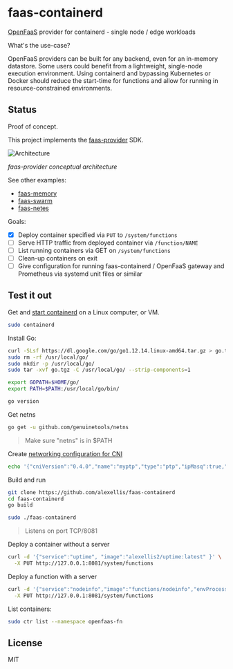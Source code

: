 # faas-containerd

[OpenFaaS](https://github.com/openfaas/faas) provider for containerd - single node / edge workloads

What's the use-case?

OpenFaaS providers can be built for any backend, even for an in-memory datastore. Some users could benefit from a lightweight, single-node execution environment. Using containerd and bypassing Kubernetes or Docker should reduce the start-time for functions and allow for running in resource-constrained environments.

## Status

Proof of concept.

This project implements the [faas-provider](https://github.com/openfaas/faas-provider) SDK.

![Architecture](https://github.com/openfaas/faas-provider/raw/master/docs/conceptual.png)

*faas-provider conceptual architecture*

See other examples:

* [faas-memory](https://github.com/openfaas-incubator/faas-memory/)
* [faas-swarm](https://github.com/openfaas/faas-swarm/)
* [faas-netes](https://github.com/openfaas/faas-netes/)

Goals:

- [x] Deploy container specified via `PUT` to `/system/functions`
- [ ] Serve HTTP traffic from deployed container via `/function/NAME`
- [ ] List running containers via GET on `/system/functions`
- [ ] Clean-up containers on exit
- [ ] Give configuration for running faas-containerd / OpenFaaS gateway and Prometheus via systemd unit files or similar

## Test it out

Get and [start containerd](https://github.com/containerd/containerd) on a Linux computer, or VM.

```sh
sudo containerd
```

Install Go:

```sh
curl -SLsf https://dl.google.com/go/go1.12.14.linux-amd64.tar.gz > go.tgz
sudo rm -rf /usr/local/go/
sudo mkdir -p /usr/local/go/
sudo tar -xvf go.tgz -C /usr/local/go/ --strip-components=1

export GOPATH=$HOME/go/
export PATH=$PATH:/usr/local/go/bin/

go version
```

Get netns

```sh
go get -u github.com/genuinetools/netns
```

> Make sure "netns" is in $PATH

Create [networking configuration for CNI](https://github.com/containernetworking/cni/tree/master/cnitool)

```sh
echo '{"cniVersion":"0.4.0","name":"myptp","type":"ptp","ipMasq":true,"ipam":{"type":"host-local","subnet":"172.16.29.0/24","routes":[{"dst":"0.0.0.0/0"}]}}' | sudo tee /etc/cni/net.d/10-myptp.conf
```

Build and run

```sh
git clone https://github.com/alexellis/faas-containerd
cd faas-containerd
go build

sudo ./faas-containerd
```

> Listens on port TCP/8081

Deploy a container without a server

```sh
curl -d '{"service":"uptime", "image":"alexellis2/uptime:latest" }' \
  -X PUT http://127.0.0.1:8081/system/functions
```

Deploy a function with a server

```sh
curl -d '{"service":"nodeinfo","image":"functions/nodeinfo","envProcess":"node main.js"}' \
  -X PUT http://127.0.0.1:8081/system/functions
```

List containers:

```sh
sudo ctr list --namespace openfaas-fn
```

## License

MIT

